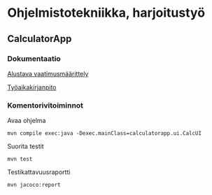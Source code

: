 # Ohjelmistotekniikka, harjoitustyö

## CalculatorApp

### Dokumentaatio

[Alustava vaatimusmäärittely](https://github.com/vexoo/ot-harjoitustyo/blob/master/CalculatorApp/dokumentaatio/vaatimusmaarittely.md)

[Työaikakirjanpito](https://github.com/vexoo/ot-harjoitustyo/blob/master/CalculatorApp/dokumentaatio/tyoaikakirjanpito.md)

### Komentorivitoiminnot

Avaa ohjelma

```
mvn compile exec:java -Dexec.mainClass=calculatorapp.ui.CalcUI
```

Suorita testit

```
mvn test
```
Testikattavuusraportti

```
mvn jacoco:report
```
